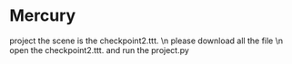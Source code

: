 # Mercury
project
 the scene is the checkpoint2.ttt.
\n please download all the file
\n open the checkpoint2.ttt. and run the project.py
